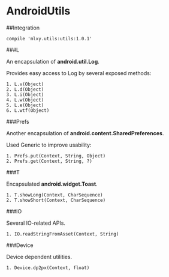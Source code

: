 # AndroidUtils

##Integration

    compile 'mlxy.utils:utils:1.0.1'

###L

An encapsulation of **android.util.Log**.

Provides easy access to Log by several exposed methods:

	1. L.v(Object)
	2. L.d(Object)
	3. L.i(Object)
	4. L.w(Object)
	5. L.e(Object)
	6. L.wtf(Object)

###Prefs

Another encapsulation of **android.content.SharedPreferences**.

Used Generic to improve usability:

	1. Prefs.put(Context, String, Object)
	2. Prefs.get(Context, String, ?)

###T

Encapsulated **android.widget.Toast**.

	1. T.showLong(Context, CharSequence)
	2. T.showShort(Context, CharSequence)
	
###IO

Several IO-related APIs.

    1. IO.readStringFromAsset(Context, String)
    
###Device

Device dependent utilities.

    1. Device.dp2px(Context, float)
    
